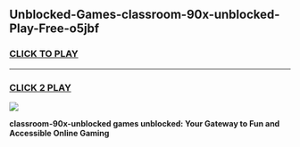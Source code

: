 
## Unblocked-Games-classroom-90x-unblocked-Play-Free-o5jbf
<h3>
<a href="https://premium76.site?title=classroom-90x-unblocked&ref=23A">CLICK TO PLAY</a></h3>
<hr>

<h3>
<a href="https://premium76.site?title=classroom-90x-unblocked&ref=23A">CLICK 2 PLAY</a>
  
</h3>

<a href="https://premium76.site?title=classroom-90x-unblocked&ref=23A"><img src="https://clearcache.store/games.png"></a>


**classroom-90x-unblocked games unblocked: Your Gateway to Fun and Accessible Online Gaming**
